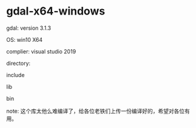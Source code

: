 # gdal-x64-windows

gdal: version 3.1.3

OS: win10  X64

complier: visual studio 2019

directory:

include

lib

bin


note: 这个库太他么难编译了，给各位老铁们上传一份编译好的，希望对各位有用。
